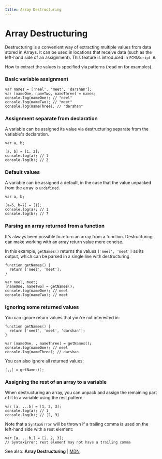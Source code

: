 ```yaml
---
title: Array Destructuring
---
```


# Array Destructuring

Destructuring is a convenient way of extracting multiple values from data stored in Arrays. It can be used in locations that receive data (such as the left-hand side of an assignment). This feature is introduced in `ECMAScript 6`.

How to extract the values is specified via patterns (read on for examples).

### Basic variable assignment

```
var names = ['neel', 'meet', 'darshan'];
var [nameOne, nameTwo, nameThree] = names;
console.log(nameOne); // "neel"
console.log(nameTwo); // "meet"
console.log(nameThree); // "darshan"
```

### Assignment separate from declaration
A variable can be assigned its value via destructuring separate from the variable's declaration.

```
var a, b;

[a, b] = [1, 2];
console.log(a); // 1
console.log(b); // 2
```

### Default values
A variable can be assigned a default, in the case that the value unpacked from the array is `undefined`.

```
var a, b;

[a=5, b=7] = [1];
console.log(a); // 1
console.log(b); // 7
```

### Parsing an array returned from a function
It's always been possible to return an array from a function. Destructuring can make working with an array return value more concise.

In this example, `getNames()` returns the values `['neel', 'meet']` as its output, which can be parsed in a single line with destructuring.


```
function getNames() {
  return ['neel', 'meet'];
}

var neel, meet; 
[nameOne, nameTwo] = getNames(); 
console.log(nameOne); // neel
console.log(nameTwo); // meet
```

### Ignoring some returned values
You can ignore return values that you're not interested in:

```
function getNames() {
  return ['neel', 'meet', 'darshan'];
}

var [nameOne, , nameThree] = getNames();
console.log(nameOne); // neel
console.log(nameThree); // darshan
```

You can also ignore all returned values:
```
[,,] = getNames();
```

### Assigning the rest of an array to a variable
When destructuring an array, you can unpack and assign the remaining part of it to a variable using the rest pattern:

```
var [a, ...b] = [1, 2, 3];
console.log(a); // 1
console.log(b); // [2, 3]
```

Note that a `SyntaxError` will be thrown if a trailing comma is used on the left-hand side with a rest element:

```
var [a, ...b,] = [1, 2, 3];
// SyntaxError: rest element may not have a trailing comma
```

See also: <a>**Array Destructuring**</a> | <a href='https://developer.mozilla.org/en-US/docs/Web/JavaScript/Reference/Operators/Destructuring_assignment#Array_destructuring' target='_blank' rel='nofollow'>MDN</a>
